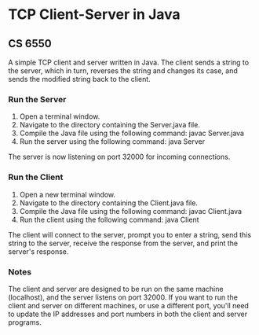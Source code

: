 # TCP Client-Server in Java 
## CS 6550

A simple TCP client and server written in Java. The 
client sends a string to the server, which in turn, reverses the string 
and changes its case, and sends the modified string back to the client.


### Run the Server
1. Open a terminal window.
2. Navigate to the directory containing the Server.java file.
3. Compile the Java file using the following command: javac Server.java
4. Run the server using the following command: java Server

The server is now listening on port 32000 for incoming connections.

### Run the Client
1. Open a new terminal window.
2. Navigate to the directory containing the Client.java file.
3. Compile the Java file using the following command:
javac Client.java
4. Run the client using the following command:
java Client

The client will connect to the server, prompt you to enter a string, send 
this string to the server, receive the response from the server, and print 
the server's response.

### Notes
The client and server are designed to be run on the same machine 
(localhost), and the server listens on port 32000. If you want to run the 
client and server on different machines, or use a different port, you'll 
need to update the IP addresses and port numbers in both the client and 
server programs.
